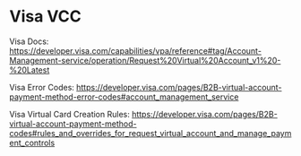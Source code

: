 # Visa VCC

Visa Docs: https://developer.visa.com/capabilities/vpa/reference#tag/Account-Management-service/operation/Request%20Virtual%20Account_v1%20-%20Latest

Visa Error Codes: https://developer.visa.com/pages/B2B-virtual-account-payment-method-error-codes#account_management_service

Visa Virtual Card Creation Rules: https://developer.visa.com/pages/B2B-virtual-account-payment-method-codes#rules_and_overrides_for_request_virtual_account_and_manage_payment_controls

